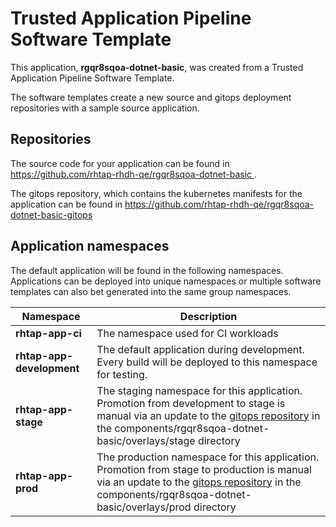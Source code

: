 # Trusted Application Pipeline Software Template

This application, **rgqr8sqoa-dotnet-basic**, was created from a Trusted Application Pipeline Software Template.

The software templates create a new source and gitops deployment repositories with a sample source application. 

## Repositories

The source code for your application can be found in [https://github.com/rhtap-rhdh-qe/rgqr8sqoa-dotnet-basic ](https://github.com/rhtap-rhdh-qe/rgqr8sqoa-dotnet-basic ).
 
The gitops repository, which contains the kubernetes manifests for the application can be found in 
[https://github.com/rhtap-rhdh-qe/rgqr8sqoa-dotnet-basic-gitops ](https://github.com/rhtap-rhdh-qe/rgqr8sqoa-dotnet-basic-gitops ) 

## Application namespaces 

The default application will be found in the following namespaces. Applications can be deployed into unique namespaces or multiple software templates can also bet generated into the same group namespaces.  

|  Namespace   |  Description   |  
| -------- | -------- |
| **rhtap-app-ci** | The namespace used for CI workloads |
| **rhtap-app-development** | The default application during development. Every build will be deployed to this namespace for testing. |
| **rhtap-app-stage** | The staging namespace for this application. Promotion from development to stage is manual via an update to the [gitops repository](https://github.com/rhtap-rhdh-qe/rgqr8sqoa-dotnet-basic-gitops ) in the components/rgqr8sqoa-dotnet-basic/overlays/stage directory |
| **rhtap-app-prod** | The production namespace for this application. Promotion from stage to production is manual via an update to the [gitops repository](https://github.com/rhtap-rhdh-qe/rgqr8sqoa-dotnet-basic-gitops ) in the components/rgqr8sqoa-dotnet-basic/overlays/prod directory |